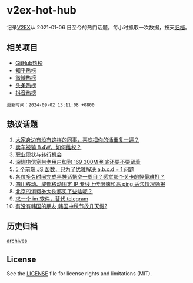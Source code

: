 # v2ex-hot-hub

 记录[V2EX](https://www.v2ex.com/)从 2021-01-06 日至今的热门话题。每小时抓取一次数据，按天[归档](archives)。
 
 ## 相关项目

- [GitHub热榜](https://github.com/lonnyzhang423/github-hot-hub)
- [知乎热榜](https://github.com/lonnyzhang423/zhihu-hot-hub)
- [微博热榜](https://github.com/lonnyzhang423/weibo-hot-hub)
- [头条热榜](https://github.com/lonnyzhang423/toutiao-hot-hub)
- [抖音热榜](https://github.com/lonnyzhang423/douyin-hot-hub)


 `更新时间：2024-09-02 13:11:08 +0800`

## 热议话题

1. [大家身边有没有这样的同事，喜欢把你的话重复一遍？](https://www.v2ex.com/t/1069513)
1. [卖车被骗 8.4W，如何维权？](https://www.v2ex.com/t/1069549)
1. [职业现状与转行机会](https://www.v2ex.com/t/1069366)
1. [深圳电信宽带老用户如狗 169 300M 到底还要不要留着](https://www.v2ex.com/t/1069383)
1. [5 个前端 JS 函数，只为了优雅解决 a.b.c.d = 1 问题](https://www.v2ex.com/t/1069443)
1. [各位多久时间完成黑神话悟空一周目？感觉那个关卡的怪最难打？](https://www.v2ex.com/t/1069536)
1. [四川移动、成都移动固定 IP 专线上传限速和高 ping 丢包情况通报](https://www.v2ex.com/t/1069459)
1. [北京的消费券大伙都买了些啥呢？](https://www.v2ex.com/t/1069373)
1. [求一个 im 软件，替代 telegram](https://www.v2ex.com/t/1069388)
1. [有没有韩国的朋友,韩国中秋节放几天假?](https://www.v2ex.com/t/1069478)

## 历史归档

[archives](archives)

## License

See the [LICENSE](LICENSE) file for license rights and limitations (MIT).
